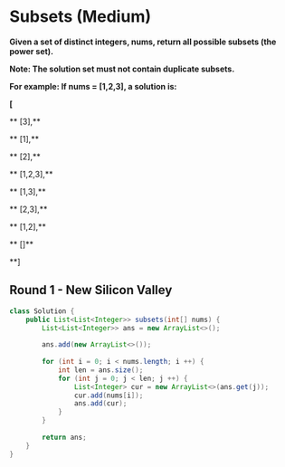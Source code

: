 # Subsets (Medium)

**Given a set of distinct integers, nums, return all possible subsets (the power set).**

**Note: The solution set must not contain duplicate subsets.**

**For example:
If nums = [1,2,3], a solution is:**

**[**

**  [3],**

**  [1],**

**  [2],**

**  [1,2,3],**

**  [1,3],**

**  [2,3],**

**  [1,2],**

**  []**

**]

## Round 1 - New Silicon Valley

```java
class Solution {
    public List<List<Integer>> subsets(int[] nums) {
        List<List<Integer>> ans = new ArrayList<>();
        
        ans.add(new ArrayList<>());
        
        for (int i = 0; i < nums.length; i ++) {
            int len = ans.size();
            for (int j = 0; j < len; j ++) {
                List<Integer> cur = new ArrayList<>(ans.get(j));
                cur.add(nums[i]);
                ans.add(cur);
            }
        }
        
        return ans;
    }
}
```
